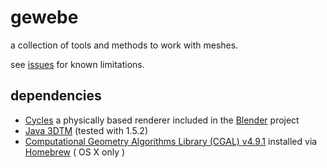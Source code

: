 # gewebe

a collection of tools and methods to work with meshes.

see [issues](https://github.com/dennisppaul/gewebe/issues) for known limitations.

## dependencies

- [Cycles](https://www.cycles-renderer.org/) a physically based renderer included in the [Blender](https://www.blender.org/) project
- [Java 3DTM](https://java3d.java.net) (tested with 1.5.2)
- [Computational Geometry Algorithms Library (CGAL) v4.9.1](http://www.cgal.org) installed via [Homebrew](http://brew.sh) ( OS X only )
